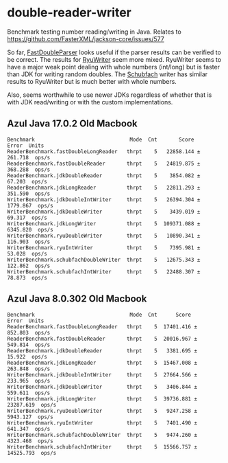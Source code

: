 # double-reader-writer
Benchmark testing number reading/writing in Java. Relates to https://github.com/FasterXML/jackson-core/issues/577

So far, [FastDoubleParser](https://github.com/FasterXML/jackson-core/pull/747) looks useful if the parser results can be verified to be correct. The results for [RyuWriter](https://github.com/FasterXML/jackson-core/pull/749) seem more mixed. RyuWriter seems to have a major weak point dealing with whole numbers (int/long) but is faster than JDK for writing random doubles. The [Schubfach](https://github.com/pjfanning/double-reader-writer/issues/1) writer has similar results to RyuWriter but is much better with whole numbers.

Also, seems worthwhile to use newer JDKs regardless of whether that is with JDK read/writing or with the custom implementations.


## Azul Java 17.0.2 Old Macbook


```
Benchmark                               Mode  Cnt       Score      Error  Units
ReaderBenchmark.fastDoubleLongReader   thrpt    5   22858.144 ±  261.718  ops/s
ReaderBenchmark.fastDoubleReader       thrpt    5   24819.875 ±  368.288  ops/s
ReaderBenchmark.jdkDoubleReader        thrpt    5    3854.082 ±   67.203  ops/s
ReaderBenchmark.jdkLongReader          thrpt    5   22811.293 ±  351.590  ops/s
WriterBenchmark.jdkDoubleIntWriter     thrpt    5   26394.304 ± 1779.867  ops/s
WriterBenchmark.jdkDoubleWriter        thrpt    5    3439.019 ±   69.317  ops/s
WriterBenchmark.jdkLongWriter          thrpt    5  109371.088 ± 6345.820  ops/s
WriterBenchmark.ryuDoubleWriter        thrpt    5   10890.341 ±  116.903  ops/s
WriterBenchmark.ryuIntWriter           thrpt    5    7395.981 ±   53.028  ops/s
WriterBenchmark.schubfachDoubleWriter  thrpt    5   12675.343 ±  122.862  ops/s
WriterBenchmark.schubfachIntWriter     thrpt    5   22488.307 ±   78.873  ops/s
```

## Azul Java 8.0.302 Old Macbook

```
Benchmark                               Mode  Cnt      Score       Error  Units
ReaderBenchmark.fastDoubleLongReader   thrpt    5  17401.416 ±   852.803  ops/s
ReaderBenchmark.fastDoubleReader       thrpt    5  20016.967 ±   549.814  ops/s
ReaderBenchmark.jdkDoubleReader        thrpt    5   3381.695 ±    15.922  ops/s
ReaderBenchmark.jdkLongReader          thrpt    5  15467.008 ±   263.848  ops/s
WriterBenchmark.jdkDoubleIntWriter     thrpt    5  27664.566 ±   233.965  ops/s
WriterBenchmark.jdkDoubleWriter        thrpt    5   3406.844 ±   559.611  ops/s
WriterBenchmark.jdkLongWriter          thrpt    5  39736.881 ± 23287.619  ops/s
WriterBenchmark.ryuDoubleWriter        thrpt    5   9247.258 ±  5943.127  ops/s
WriterBenchmark.ryuIntWriter           thrpt    5   7401.490 ±   641.347  ops/s
WriterBenchmark.schubfachDoubleWriter  thrpt    5   9474.260 ±  4323.468  ops/s
WriterBenchmark.schubfachIntWriter     thrpt    5  15566.757 ± 14525.793  ops/s
```
